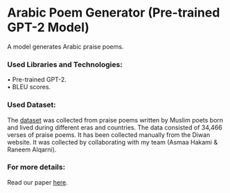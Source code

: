 # Arabic Poem Generator (Pre-trained GPT-2 Model)
A model generates Arabic praise poems.

### Used Libraries and Technologies:
•	Pre-trained GPT-2.\
•	BLEU scores.

### Used Dataset:
The [dataset](https://bit.ly/PraisePoems) was collected from praise poems written by Muslim poets born and lived during different eras and countries. The data consisted of 34,466 verses of praise poems. It has been collected manually from the Diwan website. It was collected by collaborating with my team (Asmaa Hakami & Raneem Alqarni). 

### For more details:
Read our paper [here](https://bit.ly/paper-nlp).
